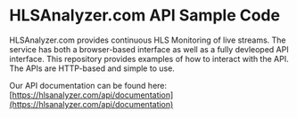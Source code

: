 # HLSAnalyzer.com API Sample Code
HLSAnalyzer.com provides continuous HLS Monitoring of live streams. The service has both a browser-based interface as well as a fully devleoped API interface.  This repository provides examples of how to interact with the API.  The APIs are HTTP-based and simple to use.

Our API documentation can be found here: [https://hlsanalyzer.com/api/documentation](https://hlsanalyzer.com/api/documentation)
